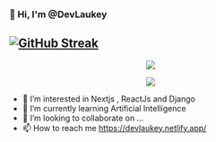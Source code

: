  ### 👋 Hi, I'm @DevLaukey
## [![GitHub Streak](https://streak-stats.demolab.com?user=DevLaukey&theme=vue-dark&hide_border=true&date_format=M%20j%5B%2C%20Y%5D&mode=weekly)](https://git.io/streak-stats)

<p align="center">
    <img src="https://skillicons.dev/icons?i=git,ts,tailwind,supabase,js,c, solidity, styledcomponents, react ,html, css " />
</p>
<p align="center">
    <img src="https://skillicons.dev/icons?i= django, py, nodejs, nextjs, netlify, mongodb, materialui, java, firebase " />
</p>


 
- 👀 I’m interested in Nextjs , ReactJs and Django
- 🌱 I’m currently learning Artificial Intelligence
- 💞️ I’m looking to collaborate on ...
- 📫 How to reach me https://devlaukey.netlify.app/


<!---
DevLaukey/DevLaukey is a ✨ special ✨ repository because its `README.md` (this file) appears on your GitHub profile.
You can click the Preview link to take a look at your changes.
--->
